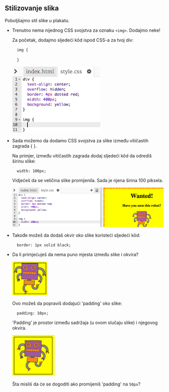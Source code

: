 ## Stilizovanje slika

Poboljšajmo stil slike u plakatu.

+ Trenutno nema nijednog CSS svojstva za oznaku `<img>`. Dodajmo neke!
    
    Za početak, dodajmo sljedeći kôd ispod CSS-a za tvoj div:
    
        img {
        
        }
        
    
    ![screenshot](images/wanted-img-css.png)

+ Sada možemo da dodamo CSS svojstva za slike između vitičastih zagrada { }.
    
    Na primjer, između vitičastih zagrada dodaj sljedeći kôd da odrediš širinu slike:
    
        width: 100px;
        
    
    Vidjećeš da se veličina slike promijenila. Sada je njena širina 100 piksela.
    
    ![screenshot](images/wanted-img-width.png)

+ Takođe možeš da dodaš okvir oko slike koristeći sljedeći kôd:
    
        border: 1px solid black;
        

+ Da li primjećuješ da nema puno mjesta između slike i okvira?
    
    ![screenshot](images/wanted-img-border.png)
    
    Ovo možeš da popraviš dodajući 'padding' oko slike:
    
        padding: 10px;
        
    
    'Padding' je prostor između sadržaja (u ovom slučaju slike) i njegovog okvira.
    
    ![screenshot](images/wanted-img-padding.png)
    
    Šta misliš da će se dogoditi ako promijeniš 'padding' na `50px`?